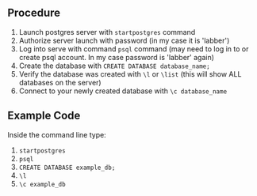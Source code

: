 ## Procedure
1. Launch postgres server with ```startpostgres``` command
2. Authorize server launch with password (in my case it is 'labber')
3. Log into serve with command ```psql``` command (may need to log in to or create psql account. In my case password is 'labber' again)
4. Create the database with ```CREATE DATABASE database_name;```
5. Verify the database was created with ```\l``` or ```\list``` (this will show ALL databases on the server)
6. Connect to your newly created database with ```\c database_name```

## Example Code
Inside the command line type:
1. ```startpostgres```
2. ```psql```
3. ```CREATE DATABASE example_db;```
4. ```\l```
5. ```\c example_db```